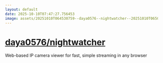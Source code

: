 ```yaml
---
layout: default
date: 2025-10-10T07:47:27.756453
image: assets/20251010T064530759--daya0576--nightwatcher--20251010T065003167--cropped.png
---
```


# [daya0576/nightwatcher](https://github.com/daya0576/nightwatcher)

Web-based IP camera viewer for fast, simple streaming in any browser
